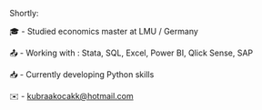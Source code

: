 Shortly:

🎓 - Studied economics master at LMU / Germany 

📤 - Working with : Stata, SQL, Excel, Power BI, Qlick Sense, SAP 

📥 - Currently developing Python skills

✉️ - kubraakocakk@hotmail.com
